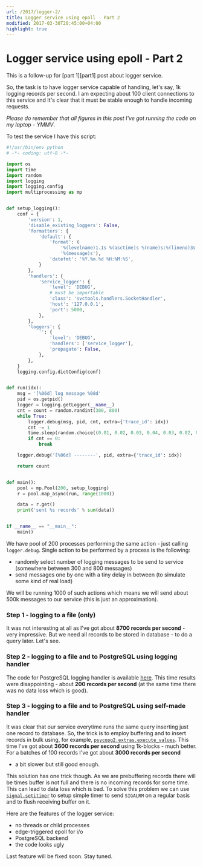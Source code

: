 ```yaml
---
url: /2017/logger-2/
title: Logger service using epoll - Part 2
modified: 2017-03-30T20:45:00+04:00
highlight: true
---
```

# Logger service using epoll - Part 2

<div class="note" markdown="1">
This is a follow-up for [part 1][part1] post about logger service.
</div>

So, the task is to have logger service capable of handling, let's say, 1k
logging records per second. I am expecting about 100 client connections to this
service and It's clear that it must be stable enough to handle incoming
requests.

*Please do remember that all figures in this post I've got running the code on
my laptop - YMMV*.

To test the service I have this script:

```python
#!/usr/bin/env python
# -*- coding: utf-8 -*-

import os
import time
import random
import logging
import logging.config
import multiprocessing as mp


def setup_logging():
    conf = {
        'version': 1,
        'disable_existing_loggers': False,
        'formatters': {
            'default': {
                'format': (
                    '%(levelname)1.1s %(asctime)s %(name)s:%(lineno)3s '
                    '%(message)s'),
                'datefmt': '%Y.%m.%d %H:%M:%S',
            }
        },
        'handlers': {
            'service_logger': {
                'level': 'DEBUG',
                # must be importable
                'class': 'svctools.handlers.SocketHandler',
                'host': '127.0.0.1',
                'port': 5000,
            },
        },
        'loggers': {
            '': {
                'level': 'DEBUG',
                'handlers': ['service_logger'],
                'propagate': False,
            },
        },
    }
    logging.config.dictConfig(conf)


def run(idx):
    msg = '[%06d] log message %08d'
    pid = os.getpid()
    logger = logging.getLogger(__name__)
    cnt = count = random.randint(300, 800)
    while True:
        logger.debug(msg, pid, cnt, extra={'trace_id': idx})
        cnt -= 1
        time.sleep(random.choice((0.01, 0.02, 0.03, 0.04, 0.03, 0.02, 0.01)))
        if cnt == 0:
            break

    logger.debug('[%06d] --------', pid, extra={'trace_id': idx})

    return count


def main():
    pool = mp.Pool(200, setup_logging)
    r = pool.map_async(run, range(1000))

    data = r.get()
    print('sent %s records' % sum(data))


if __name__ == "__main__":
    main()

```

We have pool of 200 processes performing the same action - just calling
`logger.debug`.
Single action to be performed by a process is the following:

- randomly select number of logging messages to be send to service (somewhere
  between 300 and 800 messages)
- send messages one by one with a tiny delay in between (to simulate some kind
  of real load)

We will be running 1000 of such actions which means we will send about 500k
messages to our service (this is just an approximation).


### Step 1 - logging to a file (only)

It was not interesting at all as I've got about **8700 records per second** -
very impressive. But we need all records to be stored in database - to do
a query later. Let's see.


### Step 2 - logging to a file and to PostgreSQL using logging handler

The code for PostgreSQL logging handler is available [here][pghandler]. This
time results were disappointing - about **200 records per second** (at the same
time there was no data loss which is good).


### Step 3 - logging to a file and to PostgreSQL using self-made handler

It was clear that our service everytime runs the same query inserting just one
record to database. So, the trick is to employ buffering and to insert records
in bulk using, for example, [`psycopg2.extras.execute_values`][execute_values].
This time I've got about **3600 records per second** using 1k-blocks - much
better. For a batches of 100 records I've got about **3000 records per second**
- a bit slower but still good enough.

This solution has one trick though. As we are prebuffering records there will
be times buffer is not full and there is no incoming records for some time.
This can lead to data loss which is bad. To solve this problem we can use
[`signal.setitimer`][setitimer] to setup simple timer to send `SIGALRM` on a
regular basis and to flush receiving buffer on it.


Here are the features of the logger service:

- no threads or child processes
- edge-triggered epoll for i/o
- PostgreSQL backend
- the code looks ugly

Last feature will be fixed soon. Stay tuned.


[part1]: /2017/logger/
[pghandler]: https://gist.github.com/ysegorov/8947d99a016aa00ace51d9ab4d89c428#file-pghandler-py
[execute_values]: http://initd.org/psycopg/docs/extras.html#psycopg2.extras.execute_values
[setitimer]: https://docs.python.org/2/library/signal.html#signal.setitimer
